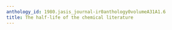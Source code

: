 ```yaml
---
anthology_id: 1980.jasis_journal-ir0anthology0volumeA31A1.6
title: The half-life of the chemical literature
---
```

